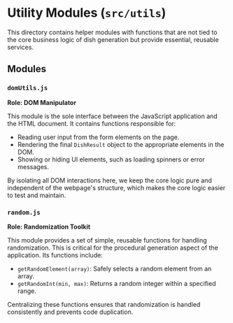 # Utility Modules (`src/utils`)

This directory contains helper modules with functions that are not tied to the core business logic of dish generation but provide essential, reusable services.

## Modules

### `domUtils.js`

**Role: DOM Manipulator**

This module is the sole interface between the JavaScript application and the HTML document. It contains functions responsible for:

- Reading user input from the form elements on the page.
- Rendering the final `DishResult` object to the appropriate elements in the DOM.
- Showing or hiding UI elements, such as loading spinners or error messages.

By isolating all DOM interactions here, we keep the core logic pure and independent of the webpage's structure, which makes the core logic easier to test and maintain.

### `random.js`

**Role: Randomization Toolkit**

This module provides a set of simple, reusable functions for handling randomization. This is critical for the procedural generation aspect of the application. Its functions include:

- `getRandomElement(array)`: Safely selects a random element from an array.
- `getRandomInt(min, max)`: Returns a random integer within a specified range.

Centralizing these functions ensures that randomization is handled consistently and prevents code duplication.
